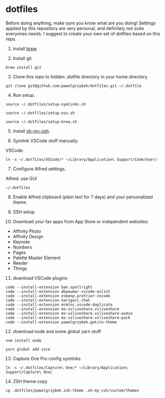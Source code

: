 # dotfiles

Before doing anything, make sure you know what are you doing! Settings applied by this repository are very personal, and definitely not suite everyones needs. I suggest to create your own set of dotfiles based on this repo.

1. Install [brew](https://brew.sh/).

2. Install git.

```
brew install git
```

3. Clone this repo to hidden .dotfile directory in your home directory

```
git clone git@github.com:pawelgrzybek/dotfiles.git ~/.dotfile
```

4. Run setup.

```
source ~/.dotfiles/setup-symlinks.sh
```

```
source ~/.dotfiles/setup-osx.sh
```

```
source ~/.dotfiles/setup-brew.sh
```

5. Install [oh-my-zsh](https://github.com/robbyrussell/oh-my-zsh).

6. Symlink VSCode stuff manually.

VSCode:

```
ln -s ~/.dotfiles/VSCode/* ~/Library/Application\ Support/Code/User/
```

7. Configure Alfred settings.

Alfred: use GUI

```
~/.dotfiles
```

8. Enable Alfred clipboard (plain text for 7 days) and your personalized theme.

9. SSH setup

10. Download your fav apps from App Store or independent websites:

- Affinity Photo
- Affinity Design
- Keynote
- Numbers
- Pages
- Palette Master Element
- Reeder
- Things

11. download VSCode plugins

```
code --install-extension ban.spellright
code --install-extension dbaeumer.vscode-eslint
code --install-extension esbenp.prettier-vscode
code --install-extension karigari.chat
code --install-extension mrmlnc.vscode-duplicate
code --install-extension ms-vsliveshare.vsliveshare
code --install-extension ms-vsliveshare.vsliveshare-audio
code --install-extension ms-vsliveshare.vsliveshare-pack
code --install-extension pawelgrzybek.gatito-theme
```

12. download node and some global yarn stuff

```
nvm install node
```

```
yarn global add vsce
```

13. Capture One Pro config symlinks

```
ln -s ~/.dotfiles/Capture\ One/* ~/Library/Application\ Support/Capture\ One/
```

14. ZSH theme copy

```
cp .dotfiles/pawelgrzybek.zsh-theme .oh-my-zsh/custom/themes
```
